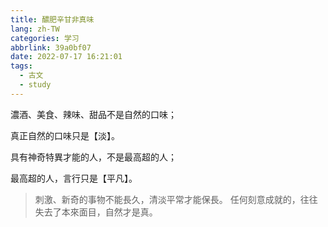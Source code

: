 ```yaml
---
title: 醲肥辛甘非真味
lang: zh-TW
categories: 学习
abbrlink: 39a0bf07
date: 2022-07-17 16:21:01
tags:
  - 古文
  - study
---
```


濃酒、美食、辣味、甜品不是自然的口味；

真正自然的口味只是【淡】。

具有神奇特異才能的人，不是最高超的人；

最高超的人，言行只是【平凡】。

> 刺激、新奇的事物不能長久，清淡平常才能保長。
> 任何刻意成就的，往往失去了本來面目，自然才是真。
